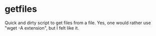 getfiles
========

Quick and dirty script to get files from a file. Yes, one would rather use "wget -A extension", but I felt like it.
